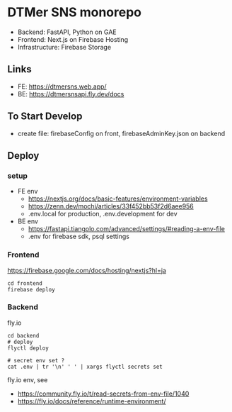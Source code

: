 # DTMer SNS monorepo

- Backend: FastAPI, Python on GAE
- Frontend: Next.js on Firebase Hosting
- Infrastructure: Firebase Storage

## Links

- FE: https://dtmersns.web.app/
- BE: https://dtmersnsapi.fly.dev/docs

## To Start Develop

- create file: firebaseConfig on front, firebaseAdminKey.json on backend

## Deploy

### setup

- FE env
  - https://nextjs.org/docs/basic-features/environment-variables
  - https://zenn.dev/mochi/articles/33f452bb53f2d6aee956
  - .env.local for production, .env.development for dev
- BE env
  - https://fastapi.tiangolo.com/advanced/settings/#reading-a-env-file
  - .env for firebase sdk, psql settings

### Frontend

https://firebase.google.com/docs/hosting/nextjs?hl=ja

```
cd frontend
firebase deploy

```

### Backend

fly.io

```
cd backend
# deploy
flyctl deploy

# secret env set ?
cat .env | tr '\n' ' ' | xargs flyctl secrets set

```

fly.io env, see

- https://community.fly.io/t/read-secrets-from-env-file/1040
- https://fly.io/docs/reference/runtime-environment/
